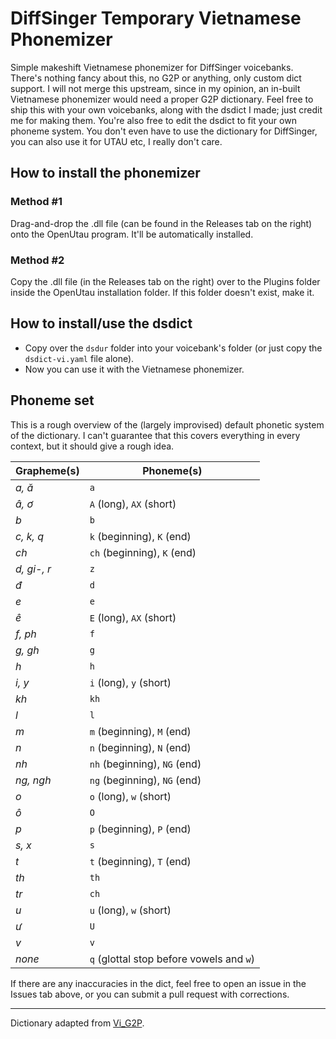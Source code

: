# DiffSinger Temporary Vietnamese Phonemizer
Simple makeshift Vietnamese phonemizer for DiffSinger voicebanks. There's nothing fancy about this, no G2P or anything, only custom dict support.
I will not merge this upstream, since in my opinion, an in-built Vietnamese phonemizer would need a proper G2P dictionary.
Feel free to ship this with your own voicebanks, along with the dsdict I made; just credit me for making them.
You're also free to edit the dsdict to fit your own phoneme system.
You don't even have to use the dictionary for DiffSinger, you can also use it for UTAU etc, I really don't care.

## How to install the phonemizer
### Method #1
Drag-and-drop the .dll file (can be found in the Releases tab on the right) onto the OpenUtau program. It'll be automatically installed.

### Method #2
Copy the .dll file (in the Releases tab on the right) over to the Plugins folder inside the OpenUtau installation folder. If this folder doesn't exist, make it.

## How to install/use the dsdict
- Copy over the ``dsdur`` folder into your voicebank's folder (or just copy the ``dsdict-vi.yaml`` file alone).
- Now you can use it with the Vietnamese phonemizer.

## Phoneme set
This is a rough overview of the (largely improvised) default phonetic system of the dictionary. I can't guarantee that this covers everything in every context, but it should give a rough idea.

| Grapheme(s)  | Phoneme(s) |
| ------------- | ------------- |
| _a, ă_  | ``a`` |
| _â, ơ_  | ``A`` (long), ``AX`` (short) |
| _b_  | ``b`` |
| _c, k, q_ | ``k`` (beginning), ``K`` (end) |
| _ch_  | ``ch`` (beginning), ``K`` (end) |
| _d, gi-, r_  | ``z`` |
| _đ_  | ``d`` |
| _e_  | ``e`` |
| _ê_  | ``E`` (long), ``AX`` (short) |
| _f, ph_  | ``f`` |
| _g, gh_  | ``g`` |
| _h_  | ``h`` |
| _i, y_  | ``i`` (long), ``y`` (short) |
| _kh_  | ``kh`` |
| _l_  | ``l`` |
| _m_  | ``m`` (beginning), ``M`` (end) |
| _n_  | ``n`` (beginning), ``N`` (end) |
| _nh_  | ``nh`` (beginning), ``NG`` (end) |
| _ng, ngh_  | ``ng`` (beginning), ``NG`` (end) |
| _o_  | ``o`` (long), ``w`` (short) |
| _ô_  | ``O`` |
| _p_  | ``p`` (beginning), ``P`` (end) |
| _s, x_  | ``s`` |
| _t_  | ``t`` (beginning), ``T`` (end) |
| _th_  | ``th`` |
| _tr_  | ``ch`` |
| _u_  | ``u`` (long), ``w`` (short) |
| _ư_  | ``U`` |
| _v_  | ``v`` |
| _none_  | ``q`` (glottal stop before vowels and ``w``) |

If there are any inaccuracies in the dict, feel free to open an issue in the Issues tab above, or you can submit a pull request with corrections.

---

Dictionary adapted from [Vi_G2P](https://github.com/v-nhandt21/Vi_G2P).
